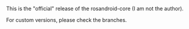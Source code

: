 This is the "official" release of the rosandroid-core (I am not the author).

For custom versions, please check the branches.
